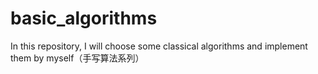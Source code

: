 # basic_algorithms
In this repository, I will choose some classical algorithms and implement them by myself（手写算法系列）
